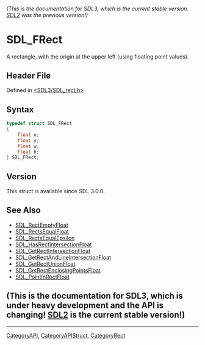 ###### (This is the documentation for SDL3, which is the current stable version. [SDL2](https://wiki.libsdl.org/SDL2/) was the previous version!)
# SDL_FRect

A rectangle, with the origin at the upper left (using floating point values).

## Header File

Defined in [<SDL3/SDL_rect.h>](https://github.com/libsdl-org/SDL/blob/main/include/SDL3/SDL_rect.h)

## Syntax

```c
typedef struct SDL_FRect
{
    float x;
    float y;
    float w;
    float h;
} SDL_FRect;
```

## Version

This struct is available since SDL 3.0.0.

## See Also

- [SDL_RectEmptyFloat](SDL_RectEmptyFloat)
- [SDL_RectsEqualFloat](SDL_RectsEqualFloat)
- [SDL_RectsEqualEpsilon](SDL_RectsEqualEpsilon)
- [SDL_HasRectIntersectionFloat](SDL_HasRectIntersectionFloat)
- [SDL_GetRectIntersectionFloat](SDL_GetRectIntersectionFloat)
- [SDL_GetRectAndLineIntersectionFloat](SDL_GetRectAndLineIntersectionFloat)
- [SDL_GetRectUnionFloat](SDL_GetRectUnionFloat)
- [SDL_GetRectEnclosingPointsFloat](SDL_GetRectEnclosingPointsFloat)
- [SDL_PointInRectFloat](SDL_PointInRectFloat)


## (This is the documentation for SDL3, which is under heavy development and the API is changing! [SDL2](https://wiki.libsdl.org/SDL2/) is the current stable version!)



----
[CategoryAPI](CategoryAPI), [CategoryAPIStruct](CategoryAPIStruct), [CategoryRect](CategoryRect)

